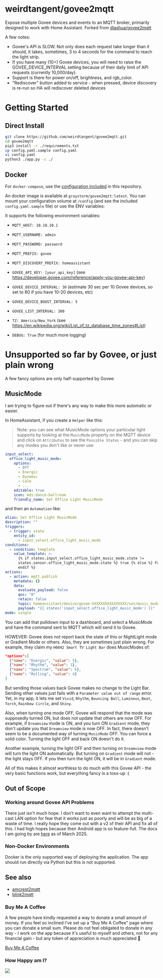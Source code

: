 # weirdtangent/govee2mqtt

Expose multiple Govee devices and events to an MQTT broker, primarily designed to work with Home Assistant.
Forked from [dlashua/govee2mqtt](https://github.com/dlashua/govee2mqtt)

A few notes:
* Govee's API is SLOW. Not only does each request take longer than it should, it takes, sometimes, 3 to 4 seconds for the command to reach the light strip.
* If you have many (10+) Govee devices, you will need to raise the GOVEE_DEVICE_INTERVAL setting because of their daily limit of API requests (currently 10,000/day).
* Support is there for power on/off, brightness, and rgb_color.
* "Rediscover" button added to service - when pressed, device discovery is re-run so HA will rediscover deleted devices

# Getting Started
## Direct Install
```bash
git clone https://github.com/weirdtangent/govee2mqtt.git
cd govee2mqtt
pip3 install -r ./requirements.txt
cp config.yaml.sample config.yaml
vi config.yaml
python3 ./app.py -c ./
```

## Docker
For `docker-compose`, use the [configuration included](https://github.com/weirdtangent/govee2mqtt/blob/master/docker-compose.yaml) in this repository.

An docker image is available at `graystorm/govee2mqtt:latest`. You can mount your configuration volume at `/config` (and see the included `config.yaml.sample` file) or use the ENV variables:

It supports the following environment variables:

-   `MQTT_HOST: 10.10.10.1`
-   `MQTT_USERNAME: admin`
-   `MQTT_PASSWORD: password`
-   `MQTT_PREFIX: govee`
-   `MQTT_DISCOVERY_PREFIX: homeassistant`

-   `GOVEE_API_KEY: [your_api_key]` (see https://developer.govee.com/reference/apply-you-govee-api-key)
-   `GOVEE_DEVICE_INTERVAL: 30` (estimate 30 sec per 10 Govee devices, so set to 60 if you have 10-20 devices, etc)
-   `GOVEE_DEVICE_BOOST_INTERVAL: 5`
-   `GOVEE_LIST_INTERVAL: 300`

-   `TZ: America/New_York` (see https://en.wikipedia.org/wiki/List_of_tz_database_time_zones#List)
-   `DEBUG: True` (for much more logging)

# Unsupported so far by Govee, or just plain wrong

A few fancy options are only half-supported by Govee:

## MusicMode

I am trying to figure out if there's any way to make this more automatic or easier.

In HomeAssistant, if you create a `Helper` like this:

> Note: you can see what MusicMode options your particular light supports by looking at the `MusicMode` property on the MQTT device and click on `Attributes` to see the `Possible States` - and you can skip any modes you don't like or never use

```yaml
input_select:
  office_light_music_mode:
    options:
      - Off
      - Energic
      - Dynamic
      - Calm
      - ...
    editable: true
    icon: mdi:dance-ballroom
    friendly_name: Set Office Light MusicMode
```

and then an `Automation` like:

```yaml
alias: Set Office Light MusicMode
description: ""
triggers:
  - trigger: state
    entity_id:
      - input_select.office_light_music_mode
conditions:
  - condition: template
    value_template: >-
      {% if states.input_select.office_light_music_mode.state !=
      states.sensor.office_light_music_mode.state %} true {% else %} False {%
      endif %}
actions:
  - action: mqtt.publish
    metadata: {}
    data:
      evaluate_payload: false
      qos: "0"
      retain: false
      topic: homeassistant/device/govee-XXXXXXXXXXXXXXXX/set/music_mode
      payload: "{{ states('input_select.office_light_music_mode') }}"
mode: single
```

You can add that pulldown input to a dashboard, and select a MusicMode and have the command sent to MQTT which will send it to Govee.

HOWEVER: Govee does not report back the state of this or NightLight mode or Gradient Mode or others. Also, they are sometimes just plain wrong. For example, they claim my `H6042 Smart TV Light Bar` does MusicModes of:

```json
"options":[
  {"name": "Energic", "value": 5},
  {"name": "Rhythm", "value": 3},
  {"name": "Spectrum", "value": 6},
  {"name": "Rolling", "value": 4}
]
```

But sending those values back Govee makes no change to the Light Bar. Sending other values just fails with a `Parameter value out of range` error. Yet, in my app, it lets me set `Vivid`, `Rhythm`, `Bouncing Ball`, `Luminous`, `Beat`, `Torch`, `Rainbow Circle`, and `Shiny`.

Also, when turning one mode OFF, Govee will respond that the mode was supposedly turned ON, but does not update that others are now OFF. For example, if `Dreamview` mode is ON, and you turn ON `Gradient` mode, they don't update you that `Dreamview` mode is now OFF. In fact, there doesn't seem to be a documented way of turning `MusicMode` OFF. You can force a solid color. Turning the light OFF and back ON doesn't do it.

Another example, turning the light OFF and then turning on `Dreamview` mode will turn the light ON automatically. But turning on `Gradient` mode will not - the light stays OFF. If you then turn the light ON, it will be in `Gradient` mode.

All of this makes it almost worthless to do much with this Govee API - the very basic functions work, but everything fancy is a toss-up :(

## Out of Scope

### Working around Govee API Problems

There just isn't much hope. I don't want to even want to attempt the multi-cast LAN option for fear that it works just as poorly and will be as big of a waste of time. I really hope they come out with a v2 of their API and fix all of this. I had high hopes because their Android app is so feature-full. The docs I am going by are <a href="https://developer.govee.com/">here</a> as of March 2025.

### Non-Docker Environments

Docker is the only supported way of deploying the application. The app should run directly via Python but this is not supported.

## See also
* [amcrest2mqtt](https://github.com/weirdtangent/amcrest2mqtt)
* [blink2mqtt](https://github.com/weirdtangent/blink2mqtt)

### Buy Me A Coffee

A few people have kindly requested a way to donate a small amount of money. If you feel so inclined I've set up a "Buy Me A Coffee" page where you can donate a small sum. Please do not feel obligated to donate in any way - I work on the app because it's useful to myself and others, not for any financial gain - but any token of appreciation is much appreciated 🙂

<a href="https://buymeacoffee.com/weirdtangent">Buy Me A Coffee</a>

### How Happy am I?

<img src="https://github.com/weirdtangent/govee2mqtt/actions/workflows/deploy.yaml/badge.svg" />
